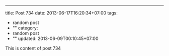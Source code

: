 ---
title: Post 734
date: 2013-06-17T16:20:34+07:00
tags:
  - random post
  - ""
category:
  - random post
  - ""
updated: 2013-06-09T00:10:45+07:00

This is content of post 734